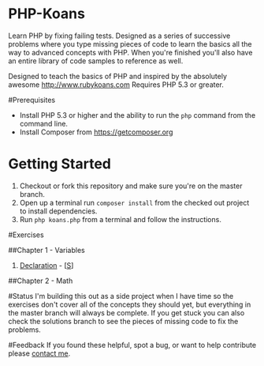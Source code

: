 PHP-Koans
=========

Learn PHP by fixing failing tests. Designed as a series of successive problems where you type missing pieces of code to learn the basics all the way to advanced concepts with PHP. When you're finished you'll also have an entire library of code samples to reference as well.

Designed to teach the basics of PHP and inspired by the absolutely awesome http://www.rubykoans.com Requires PHP 5.3 or greater.

#Prerequisites
* Install PHP 5.3 or higher and the ability to run the ```php``` command from the command line.
* Install Composer from https://getcomposer.org

# Getting Started
1. Checkout or fork this repository and make sure you're on the master branch.
2. Open up a terminal run ```composer install``` from the checked out project to install dependencies.
3. Run ```php koans.php``` from a terminal and follow the instructions.

#Exercises

##Chapter 1 - Variables
1. [Declaration](https://github.com/mtoigo/PHP-Koans/blob/master/Chapters/Chapter1.php#L17) - [[S](https://github.com/mtoigo/PHP-Koans/blob/solutions/Chapters/Chapter1.php#L17)]

##Chapter 2 - Math

#Status
I'm building this out as a side project when I have time so the exercises don't cover all of the concepts they should yet, but everything in the master branch will always be complete. If you get stuck you can also check the solutions branch to see the pieces of missing code to fix the problems.

#Feedback
If you found these helpful, spot a bug, or want to help contribute please [contact me](http://www.matt-toigo.com/contact).
